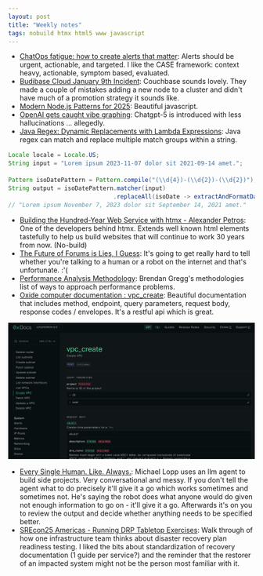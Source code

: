```yaml
---
layout: post
title: "Weekly notes"
tags: nobuild htmx html5 www javascript
---
```


* [ChatOps fatigue: how to create alerts that matter](https://www.tines.com/blog/chatops-fatigue-how-to-create-alerts-that-matter/): Alerts should be urgent, actionable, and targeted. I like the CASE framework: context heavy, actionable, symptom based, evaluated.
* [Budibase Cloud January 9th Incident](https://budibase.com/blog/updates/2024/2024-01-09-incident/): Couchbase sounds lovely. They made a couple of mistakes adding a new node to a cluster and didn't have much of a promotion strategy it sounds like.
* [Modern Node.js Patterns for 2025](https://kashw1n.com/blog/nodejs-2025/): Beautiful javascript.
* [OpenAI gets caught vibe graphing](https://www.theverge.com/news/756444/openai-gpt-5-vibe-graphing-chart-crime): Chatgpt-5 is introduced with less hallucinations ... allegedly.
* [Java Regex: Dynamic Replacements with Lambda Expressions](https://blog.rweisleder.de/posts/java-regex-dynamic-replacement/): Java regex can match and replace multiple match groups within a string.

```java
Locale locale = Locale.US;
String input = "Lorem ipsum 2023-11-07 dolor sit 2021-09-14 amet.";

Pattern isoDatePattern = Pattern.compile("(\\d{4})-(\\d{2})-(\\d{2})");
String output = isoDatePattern.matcher(input)
                              .replaceAll(isoDate -> extractAndFormatDateWithLocale(isoDate, locale));
// "Lorem ipsum November 7, 2023 dolor sit September 14, 2021 amet."
```

* [Building the Hundred-Year Web Service with htmx - Alexander Petros](https://www.youtube.com/watch?v=lASLZ9TgXyc): One of the developers behind htmx. Extends well known html elements tastefully to help us build websites that will continue to work 30 years from now. (No-build)
* [The Future of Forums is Lies, I Guess](https://aphyr.com/posts/389-the-future-of-forums-is-lies-i-guess): It's going to get really hard to tell whether you're talking to a human or a robot on the internet and that's unfortunate. :'(
* [Performance Analysis Methodology](https://www.brendangregg.com/methodology.html): Brendan Gregg's methodologies list of ways to approach performance problems.
* [Oxide computer documentation : vpc_create](https://docs.oxide.computer/api/vpc_create): Beautiful documentation that includes method, endpoint, query parameters, request body, response codes / envelopes. It's a restful api which is great.

![Oxide docs, api, vpc_create](/assets/2025/oxide_docs_vpc_create.png)

* [Every Single Human. Like. Always.](https://randsinrepose.com/archives/every-single-human-like-always/): Michael Lopp uses an llm agent to build side projects. Very conversational and messy. If you don't tell the agent what to do precisely it'll give it a go which works sometimes and sometimes not. He's saying the robot does what anyone would do given not enough information to go on - it'll give it a go. Afterwards it's on you to review the output and decide whether anything needs to be specified better.
* [SREcon25 Americas - Running DRP Tabletop Exercises](https://www.youtube.com/watch?v=HIy55SioraY): Walk through of how one infrastructure team thinks about disaster recovery plan readiness testing. I liked the bits about standardization of recovery documentation (1 guide per service?) and the reminder that the restorer of an impacted system might not be the person most familiar with it.
